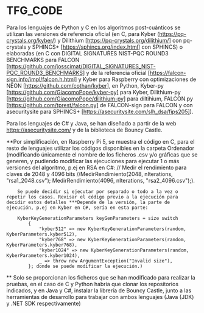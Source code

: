 # TFG_CODE

Para los lenguajes de Python y C en los algoritmos post-cuánticos se utilizan las versiones de referencia oficial (en C, para Kyber (https://pq-crystals.org/kyber/) y Dilithium [https://pq-crystals.org/dilithium/] con pq-crystals y SPHINCS+ [https://sphincs.org/index.html] con SPHINCS) o 
elaboradas (en C con DIGITAL SIGNATURES NIST-PQC ROUND3 BENCHMARKS para FALCON [https://github.com/josscimat/DIGITAL_SIGNATURES_NIST-PQC_ROUND3_BENCHMARKS] 
y de la referencia oficial [https://falcon-sign.info/impl/falcon.h.html] y Kyber para Raspberry con optimizaciones de NEON [https://github.com/cothan/kyber],
en Python, Kyber-py [https://github.com/GiacomoPope/kyber-py] para Kyber, Dilithium-py [https://github.com/GiacomoPope/dilithium-py] para diltihium,
FALCON.py [https://github.com/tprest/falcon.py] de FALCON-sign para FALCON y con asecuritysite para SPHINCS+ [https://asecuritysite.com/slh_dsa/fips205]). 

Para los lenguajes de C# y Java, se han diseñado a partir de la web https://asecuritysite.com/ y de la biblioteca de Bouncy Castle.

**Por simplificación, en Raspberry Pi 5, se muestra el código en C, para el resto de lenguajes utilizar los códigos disponibles en la carpeta Ordenador (modificando únicamente el nombre de los ficheros .csv y/o gráficas que se generen, y pudiendo modificar las ejecuciones para ejecutar 1 o más versiones del algoritmo, p.ej en RSA en C#: // Medir el rendimiento para claves de 2048 y 4096 bits
        //MedirRendimiento(2048, nIterations, "rsa1_2048.csv");
        MedirRendimiento(4096, nIterations, "rsa2_4096.csv");). 
        
        Se puede decidir si ejecutar por separado o todo a la vez o repetir los casos. Revisar el código previo a la ejecución para decidir estos detalles ***Depende de la versión, la parte de ejecución, p.ej en Kyber en C#, sería en esta parte: 
        
        KyberKeyGenerationParameters keyGenParameters = size switch
            {
                "kyber512" => new KyberKeyGenerationParameters(random, KyberParameters.kyber512),
                "kyber768" => new KyberKeyGenerationParameters(random, KyberParameters.kyber768),
                "kyber1024" => new KyberKeyGenerationParameters(random, KyberParameters.kyber1024),
                _ => throw new ArgumentException("Invalid size"),
            }; donde se puede modificar la ejecución.)

** Solo se proporcionan los ficheros que se han modificado para realizar la pruebas, en el caso de C y Python habría que clonar los repositorios indicados, y en Java y C#, instalar la librería de Bouncy Castle, junto a las herramientas de desarrollo para trabajar con ambos lenguajes (Java (JDK) y .NET SDK respectivamente)
